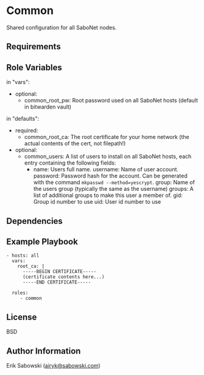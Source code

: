 Common
=========

Shared configuration for all SaboNet nodes.

Requirements
------------

Role Variables
--------------

in "vars":
* optional:
    * common_root_pw: Root password used on all SaboNet hosts (default in bitwarden vault)

in "defaults":
* required:
    * common_root_ca: The root certificate for your home network (the actual contents of the cert, not filepath!)
* optional:
    * common_users: A list of users to install on all SaboNet hosts, each entry containing the following fields:
        - name: Users full name.
          username: Name of user account.
          password: Password hash for the account. Can be generated with the command `mkpasswd --method=yescrypt`.
          group: Name of the users group (typically the same as the username)
          groups: A list of additional groups to make this user a member of.
          gid: Group id number to use
          uid: User id number to use

Dependencies
------------

Example Playbook
----------------

    - hosts: all
      vars:
        root_ca: |
          -----BEGIN CERTIFICATE-----
          (certificate contents here...)
          -----END CERTIFICATE-----

      roles:
         - common

License
-------

BSD

Author Information
------------------

Erik Sabowski (airyk@sabowski.com)
